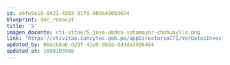 ```yaml
---
id: a6fe5e10-0421-4303-81fd-803a490b3674
blueprint: doc_renacyt
title: '5'
imagen_docente: cti-vitae/5_jose-abdon-sotomayor-chahuaylla.png
link: 'https://ctivitae.concytec.gob.pe/appDirectorioCTI/VerDatosInvestigador.do?id_investigador=3529'
updated_by: 06ac68ab-d29f-41e9-9b9a-dd4da3996484
updated_at: 1690103908
---
```

